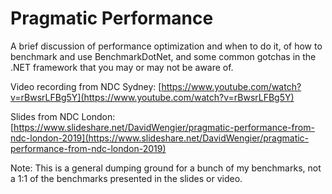 # Pragmatic Performance

A brief discussion of performance optimization and when to do it, of how to benchmark and use BenchmarkDotNet, and some common gotchas in the .NET framework that you may or may not be aware of.

Video recording from NDC Sydney: [https://www.youtube.com/watch?v=rBwsrLFBg5Y](https://www.youtube.com/watch?v=rBwsrLFBg5Y)

Slides from NDC London: [https://www.slideshare.net/DavidWengier/pragmatic-performance-from-ndc-london-2019](https://www.slideshare.net/DavidWengier/pragmatic-performance-from-ndc-london-2019)

Note: This is a general dumping ground for a bunch of my benchmarks, not a 1:1 of the benchmarks presented in the slides or video.